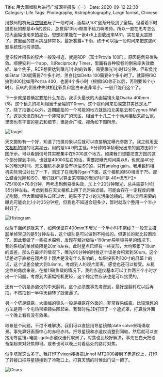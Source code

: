Title: 用大画幅胶片进行广域深空摄影（一）
Date: 2020-09-12 22:30
Category: Life
Tags: Photography, Astrophotography, Large format, Chinese

用数码相机玩[深空摄影](https://yage.ai/astrophoto-tutorial-1.html)玩了一段时间，画幅从1/3"逐渐升级到了全幅。但看着平时摄影玩的都是4x5的胶片，总觉得135小邮票不给力啊老师。所以一直在思考怎么把大画幅也用来拍星云。想想如果能在一张4x5上面放出来M31，实在是太震撼了。这里面的技术挑战非常多。最近雾霾+下雨，终于可以抽一段时间来把这些问题系统性地捋清楚。

星空胶片摄影的胶片一般没得选，就是RDP（富士Provia 100F）。原因是倒易律失效。顺便安利一个app，叫Reciprocity Timer，里面有各种胶卷的倒易率失效数据。举个例子，RDP想要达到曝光1小时的效果，需要曝光1小时13分钟。但彩负比如Ektar 100就需要7个多小时，黑白比如Delta 100需要8个多小时了。就算把ISO搞到400比如用Portra 400，也要4个多小时（根据ISO修正以后，否则要16个小时）。反转的倒易律失效相比彩负和黑白来说非常小，一般只能用这个了。

下一步就是要确定要拍什么东西。我手头最长的大画幅镜头是Osaka 400mm f/8。这个镜头的视角相当于全幅的110mm。这个视角用来拍深空其实还是太广了。除了拍银心以外，近期能拍的一个可能的地方就是拍北美星云和Cygnus Wall了。这是天津四附近一个非常宽广的天区，相当于十几二十个满月接起来那么宽，里面也有丰富的星云和细节，很适合广域。视角如下图所示。

![Target](/images/large-format-astrophotography-target.jpg)

天文摄影有一个好，知道了拍摄对象以后就可以直接确定曝光参数了。我之前用[天文相机](https://yage.ai/astrophoto-tutorial-2.html)拍摄的北美星云，用的是f/4.9的主镜，5分钟的单帧曝光出来的直方图如下图所示。可以看到信号其实都集中在5000这个地方。如果我们想要把直方图的这个部分挪到中间，也就是40000左右的话，需要把曝光时间乘以8，也就是40分钟的曝光时间。天文相机本身是没有标注ISO的，只有analog gain。我用数码相机实际测试对比了一下，测定了在我用的gain下面，这个相机的ISO相当于75。那么结合光圈和ISO，我们就可以算出来预期的曝光时间是 40*(8/5)^2*(75/100)=76.8分钟。再考虑到倒易律失效，加上个20分钟曝光，总共需要1小时35分钟左右。考虑到我在天文相机上用了光污染滤镜，可能会存在一定程度的曝光削弱，但大画幅镜头口径过大，是装不了2寸的光污染滤镜的。所以实际需要的曝光可能会比1小时35分钟短，但我也不知道会短多少，暂时就取个整用一个半小时好了。

![Histogram](/images/large-format-astrophotography-histogram.jpg)

然后下面问题就来了，如何保证在400mm下曝光一个半小时不拖线？一般[天文摄影](https://yage.ai/star-photography.html)单帧常见的是5分钟左右，这个级别是可以做到不拖线的。但更长的就比较困难了。因此我做了一些技术探索，发现在精对极轴+190mm导星镜导星的情况下，我的系统的单帧极限是20min左右。此时星点已经有一些变形，大约积累了10um的误差。那么在最坏的情况下，曝光90分钟的时候这个误差会积累到50um。这个误差对于直接在观片器上观片是没有什么影响的，如果投影到100寸的屏幕上的话，这个误差会放大到0.8mm。考虑到人的观片距离，感觉也还可以接受。从稳定性的角度来说，在接11磅负载的情况下，我的赤道仪基本可以工作两三个小时才出一个问题。考虑到大画幅相机更轻，这个稳定性应该也是可以接受的。

还有一个坑是赤道仪的中天翻转。这个必须要事先考虑到，最好是翻转过以后再拍，不然拍到一半中天翻转了就傻逼了。

另一个坑是结露。大画幅的镜头一般是裸露在外面的，非常容易结露。比较理想的方法是用一个电热带把镜头围起来。我暂时先3D打印了一个遮光罩，打算放外面一个晚上看有没有效果。

取景是个问题，不过不难解决。我们可以直接用导星镜做plate solve来精确取景。事先算好画面中心的赤经赤纬，把导星镜和赤道仪调整到同轴。然后就可以直接用导星镜+电脑+goto赤道仪迭代取景了。对焦也比较好解决，事先在白天把设备架起来对好焦即可。或者也可以晚上对着远处的路灯对焦。

似乎坑就这么多了。我打印了vixen接板把Linhof MT2000接到了赤道仪上，打印了转接口把导星镜接到了冷靴口上。打算天晴的时候出门试一把了。

![Gears](/images/large-format-astrophotography-gears.jpg)